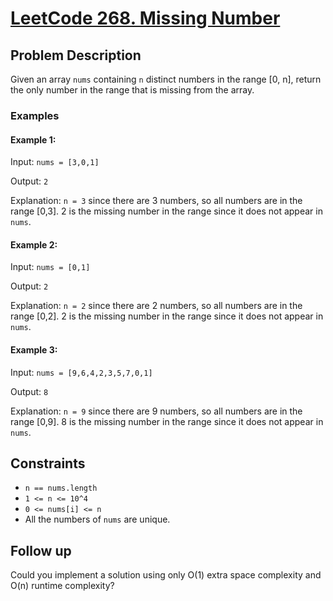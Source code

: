 # [LeetCode 268. Missing Number](https://leetcode.com/problems/missing-number/description/?envType=daily-question&envId=2024-02-20)

## Problem Description

Given an array `nums` containing `n` distinct numbers in the range [0, n], return the only number in the range that is missing from the array.

### Examples

#### Example 1:

Input: `nums = [3,0,1]`

Output: `2`

Explanation: `n = 3` since there are 3 numbers, so all numbers are in the range [0,3]. 2 is the missing number in the range since it does not appear in `nums`.

#### Example 2:

Input: `nums = [0,1]`

Output: `2`

Explanation: `n = 2` since there are 2 numbers, so all numbers are in the range [0,2]. 2 is the missing number in the range since it does not appear in `nums`.

#### Example 3:

Input: `nums = [9,6,4,2,3,5,7,0,1]`

Output: `8`

Explanation: `n = 9` since there are 9 numbers, so all numbers are in the range [0,9]. 8 is the missing number in the range since it does not appear in `nums`.

## Constraints

- `n == nums.length`
- `1 <= n <= 10^4`
- `0 <= nums[i] <= n`
- All the numbers of `nums` are unique.

## Follow up

Could you implement a solution using only O(1) extra space complexity and O(n) runtime complexity?
